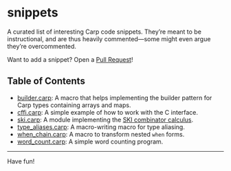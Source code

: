 # snippets

A curated list of interesting Carp code snippets. They’re meant to be
instructional, and are thus heavily commented—some might even argue they’re
overcommented.

Want to add a snippet? Open a [Pull Request](https://github.com/carpentry-org/snippets/prs/new)!

## Table of Contents

- [builder.carp](/builder.carp): A macro that helps implementing the builder
  pattern for Carp types containing arrays and maps.
- [cffi.carp](/cffi.carp): A simple example of how to work with the C interface.
- [ski.carp](/ski.carp): A module implementing the [SKI combinator
  calculus](https://en.wikipedia.org/wiki/SKI_combinator_calculus).
- [type\_aliases.carp](/type_aliases.carp): A macro-writing macro for type
  aliasing.
- [when\_chain.carp](/when_chain.carp): A macro to transform nested `when`
  forms.
- [word\_count.carp](/word_count.carp): A simple word counting program.

<hr/>

Have fun!
